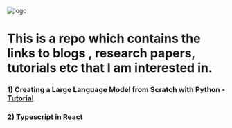 
![logo](https://github.com/vasanthgx/currently_learning/blob/main/images/logo.gif)

# This is a repo which contains the links to blogs , research papers, tutorials etc that I am interested in.

### 1) Creating a Large Language Model from Scratch with Python - [Tutorial](https://www.youtube.com/watch?v=UU1WVnMk4E8&t=18596s)

### 2) [Typescript in React](https://youtu.be/TPACABQTHvM?si=9aUJtsHjsBTnDhRe) 
